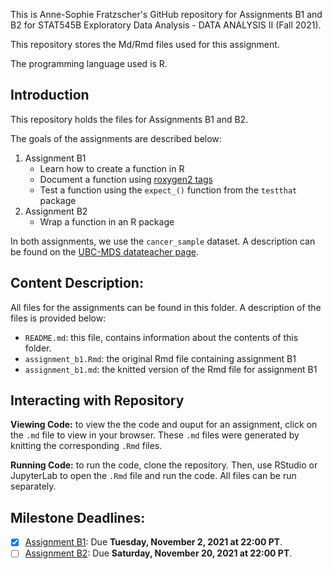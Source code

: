 This is Anne-Sophie Fratzscher's GitHub repository for Assignments B1 and B2 for STAT545B Exploratory Data Analysis - DATA ANALYSIS II (Fall 2021).

This repository stores the Md/Rmd files used for this assignment.

The programming language used is R.

## Introduction
This repository holds the files for Assignments B1 and B2.

The goals of the assignments are described below:
1. Assignment B1
    - Learn how to create a function in R
    - Document a function using [roxygen2 tags](https://roxygen2.r-lib.org/articles/rd-formatting.html)
    - Test a function using the `expect_()` function from the `testthat` package
2. Assignment B2
    - Wrap a function in an R package

In both assignments, we use the `cancer_sample` dataset. A description can be found on the [UBC-MDS datateacher page](https://rdrr.io/github/UBC-MDS/datateachr/man/cancer_sample.html).
 
## Content Description:
All files for the assignments can be found in this folder. A description of the files is provided below: 
* `README.md`: this file, contains information about the contents of this folder.
* `assignment_b1.Rmd`: the original Rmd file containing assignment B1
* `assignment_b1.md`: the knitted version of the Rmd file for assignment B1

## Interacting with Repository
**Viewing Code:** to view the the code and ouput for an assignment, click on the `.md` file to view in your browser. These `.md` files were generated by knitting the corresponding `.Rmd` files. 

**Running Code:** to run the code, clone the repository. Then, use RStudio or JupyterLab to open the `.Rmd` file and run the code. All files can be run separately.

## Milestone Deadlines:
- [x] [Assignment B1](https://stat545.stat.ubc.ca/assignments/assignment-b1/): Due **Tuesday, November 2, 2021 at 22:00 PT**.
- [ ] [Assignment B2](https://stat545.stat.ubc.ca/assignments/assignment-b2/): Due **Saturday, November 20, 2021 at 22:00 PT**.
